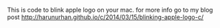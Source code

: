 This is code to blink apple logo on your mac.
for more info go to my blog post
http://harunurhan.github.io/c/2014/03/15/blinking-apple-logo-c/
